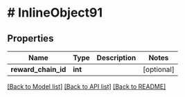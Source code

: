 # # InlineObject91

## Properties

Name | Type | Description | Notes
------------ | ------------- | ------------- | -------------
**reward_chain_id** | **int** |  | [optional]

[[Back to Model list]](../../README.md#models) [[Back to API list]](../../README.md#endpoints) [[Back to README]](../../README.md)
